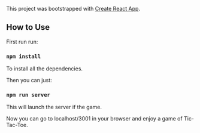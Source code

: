 This project was bootstrapped with [Create React App](https://github.com/facebook/create-react-app).

## How to Use

First run run:

### `npm install`

To install all the dependencies.<br />

Then you can just:

### `npm run server`

This will launch the server if the game.<br />

Now you can go to localhost/3001 in your browser and enjoy a game of Tic-Tac-Toe.